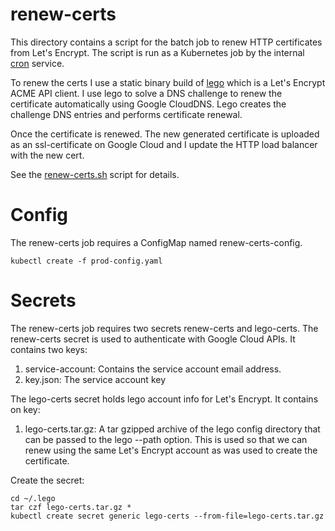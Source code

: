 # renew-certs

This directory contains a script for the batch job to renew HTTP certificates
from Let's Encrypt. The script is run as a Kubernetes job by the internal
[cron](../deploy/gocron) service.

To renew the certs I use a static binary build of
[lego](https://github.com/xenolf/lego) which is a Let's Encrypt ACME API
client.  I use lego to solve a DNS challenge to renew the certificate
automatically using Google CloudDNS. Lego creates the challenge DNS entries and
performs certificate renewal.

Once the certificate is renewed. The new generated certificate is uploaded as an
ssl-certificate on Google Cloud and I update the HTTP load balancer with the new cert.

See the [renew-certs.sh](renew-certs.sh) script for details.

# Config

The renew-certs job requires a ConfigMap named renew-certs-config.

    kubectl create -f prod-config.yaml

# Secrets

The renew-certs job requires two secrets renew-certs and lego-certs. The
renew-certs secret is used to authenticate with Google Cloud APIs. It contains
two keys:

1. service-account: Contains the service account email address.
1. key.json: The service account key

The lego-certs secret holds lego account info for Let's Encrypt. It contains
on key:

1. lego-certs.tar.gz: A tar gzipped archive of the lego config directory that can be
   passed to the lego --path option. This is used so that we can renew using the same
   Let's Encrypt account as was used to create the certificate.

Create the secret:

    cd ~/.lego
    tar czf lego-certs.tar.gz *
    kubectl create secret generic lego-certs --from-file=lego-certs.tar.gz
